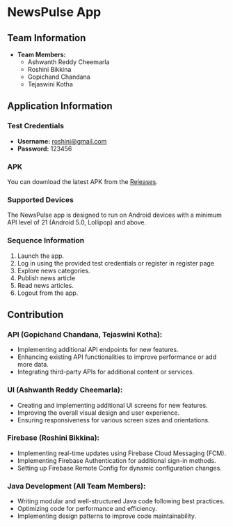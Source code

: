 # NewsPulse App

## Team Information

- **Team Members:**
  - Ashwanth Reddy Cheemarla
  - Roshini Bikkina
  - Gopichand Chandana
  - Tejaswini Kotha

## Application Information

### Test Credentials

- **Username:** roshini@gmail.com
- **Password:** 123456

### APK

You can download the latest APK from the [Releases](https://github.com/RoshiniNwmsu/Android-Project/wiki/Releases).

### Supported Devices

The NewsPulse app is designed to run on Android devices with a minimum API level of 21 (Android 5.0, Lollipop) and above.

### Sequence Information

1. Launch the app.
2. Log in using the provided test credentials or register in register page
4. Explore news categories.
5. Publish news article
6. Read news articles.
8. Logout from the app.

## Contribution

### API (Gopichand Chandana, Tejaswini Kotha):
- Implementing additional API endpoints for new features.
- Enhancing existing API functionalities to improve performance or add more data.
- Integrating third-party APIs for additional content or services.

### UI (Ashwanth Reddy Cheemarla):
- Creating and implementing additional UI screens for new features.
- Improving the overall visual design and user experience.
- Ensuring responsiveness for various screen sizes and orientations.

### Firebase (Roshini Bikkina):
- Implementing real-time updates using Firebase Cloud Messaging (FCM).
- Implementing Firebase Authentication for additional sign-in methods.
- Setting up Firebase Remote Config for dynamic configuration changes.

### Java Development (All Team Members):
- Writing modular and well-structured Java code following best practices.
- Optimizing code for performance and efficiency.
- Implementing design patterns to improve code maintainability.



